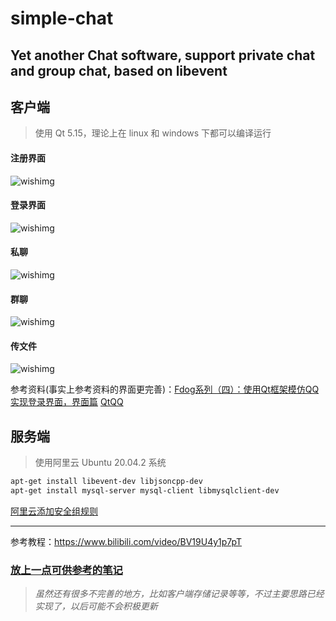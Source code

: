 # simple-chat


## Yet another Chat software, support private chat and group chat, based on libevent

## 客户端

> 使用 Qt 5.15，理论上在 linux 和 windows 下都可以编译运行

#### 注册界面

![wishimg](https://cdn.jsdelivr.net/gh/wineee/MarkDownPIC@master/img/0807b54b8f4625a37aaffedf4b8eb9d0.png)

#### 登录界面

![wishimg](https://cdn.jsdelivr.net/gh/wineee/MarkDownPIC@master/img/23929ebbcb61e4b9eb3d575f989eccfc.png)

#### 私聊

![wishimg](https://cdn.jsdelivr.net/gh/wineee/MarkDownPIC@master/img/75fe8ef4a354026df356123a27c12cff.png)

#### 群聊

![wishimg](https://cdn.jsdelivr.net/gh/wineee/MarkDownPIC@master/img/2fb9182d2b251b46e7abc4a1c8bf25e5.png)

#### 传文件

![wishimg](https://cdn.jsdelivr.net/gh/wineee/MarkDownPIC@master/img/d72d87d1e66f3511dfc5ffb797b2b531.png)

参考资料(事实上参考资料的界面更完善)：[Fdog系列（四）：使用Qt框架模仿QQ实现登录界面，界面篇](https://blog.csdn.net/Fdog_/article/details/115864249)
[QtQQ](https://github.com/Blackmamba-xuan/QtQQ)

## 服务端

> 使用阿里云  Ubuntu 20.04.2 系统

```bash
apt-get install libevent-dev libjsoncpp-dev
apt-get install mysql-server mysql-client libmysqlclient-dev 
```

[阿里云添加安全组规则](https://www.jb51.net/article/190342.htm)

---

参考教程：https://www.bilibili.com/video/BV19U4y1p7pT

### [放上一点可供参考的笔记](https://github.com/wineee/simple-chat/blob/main/libevent.md)

> *虽然还有很多不完善的地方，比如客户端存储记录等等，不过主要思路已经实现了，以后可能不会积极更新*
